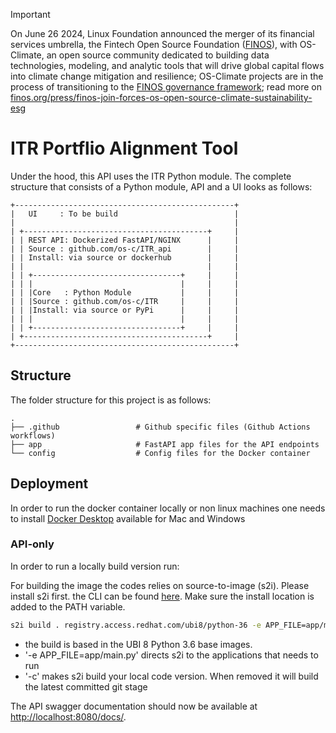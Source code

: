 
> [!IMPORTANT]
> On June 26 2024, Linux Foundation announced the merger of its financial services umbrella, the Fintech Open Source Foundation ([FINOS](https://finos.org)), with OS-Climate, an open source community dedicated to building data technologies, modeling, and analytic tools that will drive global capital flows into climate change mitigation and resilience; OS-Climate projects are in the process of transitioning to the [FINOS governance framework](https://community.finos.org/docs/governance); read more on [finos.org/press/finos-join-forces-os-open-source-climate-sustainability-esg](https://finos.org/press/finos-join-forces-os-open-source-climate-sustainability-esg)

# ITR Portflio Alignment Tool

Under the hood, this API uses the ITR Python module. The complete structure that consists of a Python module, API and a UI looks as follows:

    +-------------------------------------------------+
    |   UI     : To be build                          |
    |                                                 |
    | +-----------------------------------------+     |
    | | REST API: Dockerized FastAPI/NGINX      |     |
    | | Source : github.com/os-c/ITR_api        |     |
    | | Install: via source or dockerhub        |     |
    | |                                         |     |
    | | +---------------------------------+     |     |
    | | |                                 |     |     |
    | | |Core   : Python Module           |     |     |
    | | |Source : github.com/os-c/ITR     |     |     |
    | | |Install: via source or PyPi      |     |     |
    | | |                                 |     |     |
    | | +---------------------------------+     |     |
    | +-----------------------------------------+     |
    +-------------------------------------------------+


## Structure
The folder structure for this project is as follows:

    .
    ├── .github                 # Github specific files (Github Actions workflows)
    ├── app                     # FastAPI app files for the API endpoints
    └── config                  # Config files for the Docker container

## Deployment
In order to run the docker container locally or non linux machines one needs to install [Docker Desktop](https://www.docker.com/products/docker-desktop) available for Mac and Windows

### API-only

In order to run a locally build version run:

For building the image the codes relies on source-to-image (s2i). Please install s2i first. the CLI can be found [here](https://github.com/openshift/source-to-image/releases/). Make sure the install location is added to the PATH variable.
```bash
s2i build . registry.access.redhat.com/ubi8/python-36 -e APP_FILE=app/main.py ofocp.azurecr.io/labs/itr-api:[YOUR_TAG] -c
```
- the build is based in the UBI 8 Python 3.6 base images.
- '-e APP_FILE=app/main.py' directs s2i to the applications that needs to run
- '-c' makes s2i build your local code version. When removed it will build the latest committed git stage


The API swagger documentation should now be available at [http://localhost:8080/docs/](http://localhost:8080/docs/).